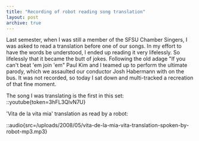 ```yaml
---
title: "Recording of robot reading song translation"
layout: post
archive: true
---
```


Last semester, when I was still a member of the SFSU Chamber Singers, I was
asked to read a translation before one of our songs. In my effort to have the
words be understood, I ended up reading it very lifelessly. So lifelessly that
it became the butt of jokes. Following the old adage "If you can't beat 'em
join 'em" Paul Kim and I teamed up to perform the ultimate parody, which we
assaulted our conductor Josh Habermann with on the bus. It was not recorded, so
today I sat down and multi-tracked a recreation of that fine moment.

The song I was translating is the first in this set:
::youtube{token=3hFL3QlvN7U}

'Vita de la vita mia' translation as read by a robot: 

::audio{src=/uploads/2008/05/vita-de-la-mia-vita-translation-spoken-by-robot-mp3.mp3}